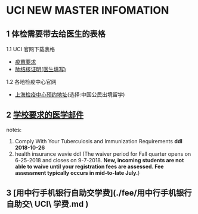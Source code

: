 # UCI NEW MASTER INFOMATION

## 1 体检需要带去给医生的表格

 1.1 UCI 官网下载表格

-  [疫苗要求](https://shc.uci.edu/sites/default/files/docs/uc-immunization-requirements-recommendations-09222017.pdf)
- [肺结核证明(医生填写)](https://shc.uci.edu/sites/default/files/docs/uci-tb-health-assessment-form-june-2017.pdf)



1.2 各地检疫中心官网

- [上海检疫中心预约地址](https://61.152.215.248/MEC/user/mec/choose)(选择:中国公民出境留学)



## 2 [学校要求的医学邮件](./action_required_uc_mandated_tb_screening_immunization_and_health_insurance_requirements.md )

notes:

  1.  Comply With Your Tuberculosis and Immunization Requirements  **ddl 2018-10-26**
  2.  health insurance wavie ddl (The waiver period for Fall quarter opens on 6-25-2018 and closes on 9-7-2018. **New, incoming students are not able to waive until your registration fees are assessed. Fee assessment typically occurs in mid-to-late July.**)

## 3 [用中行手机银行自助交学费](./fee/用中行手机银行自助交\ UCI\ 学费.md )